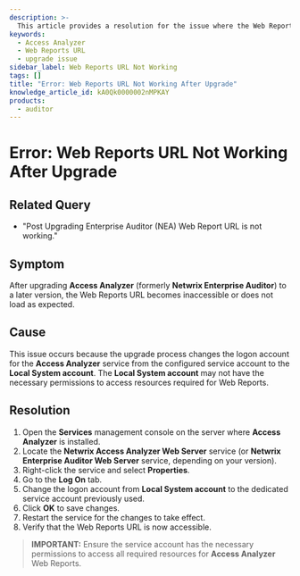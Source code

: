 ```yaml
---
description: >-
  This article provides a resolution for the issue where the Web Reports URL becomes inaccessible after upgrading Access Analyzer.
keywords:
  - Access Analyzer
  - Web Reports URL
  - upgrade issue
sidebar_label: Web Reports URL Not Working
tags: []
title: "Error: Web Reports URL Not Working After Upgrade"
knowledge_article_id: kA0Qk0000002nMPKAY
products:
  - auditor
---
```


# Error: Web Reports URL Not Working After Upgrade

## Related Query

- "Post Upgrading Enterprise Auditor (NEA) Web Report URL is not working."

## Symptom

After upgrading **Access Analyzer** (formerly **Netwrix Enterprise Auditor**) to a later version, the Web Reports URL becomes inaccessible or does not load as expected.

## Cause

This issue occurs because the upgrade process changes the logon account for the **Access Analyzer** service from the configured service account to the **Local System account**. The **Local System account** may not have the necessary permissions to access resources required for Web Reports.

## Resolution

1. Open the **Services** management console on the server where **Access Analyzer** is installed.
2. Locate the **Netwrix Access Analyzer Web Server** service (or **Netwrix Enterprise Auditor Web Server** service, depending on your version).
3. Right-click the service and select **Properties**.
4. Go to the **Log On** tab.
5. Change the logon account from **Local System account** to the dedicated service account previously used.
6. Click **OK** to save changes.
7. Restart the service for the changes to take effect.
8. Verify that the Web Reports URL is now accessible.

> **IMPORTANT:** Ensure the service account has the necessary permissions to access all required resources for **Access Analyzer** Web Reports.